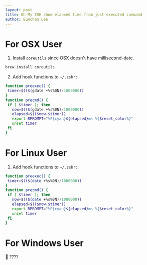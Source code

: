 ```yaml
---
layout: post
title: Oh My ZSH show elapsed time from just executed command
author: Eunchan Lee
---
```


# For OSX User
1. Install `coreutils` since OSX doesn't have millisecond-date.
```bash
brew install coreutils
```
2. Add hook functions to `~/.zshrc`
```bash
function preexec() {
 timer=$(($(gdate +%s%0N)/1000000))
}
function precmd() {
 if [ $timer ]; then
   now=$(($(gdate +%s%0N)/1000000))
   elapsed=$(($now-$timer))
   export RPROMPT="%F{cyan}${elapsed}ms %{$reset_color%}"
   unset timer
 fi
}
```

# For Linux User
1. Add hook functions to `~/.zshrc`
```bash
function preexec() {
 timer=$(($(date +%s%0N)/1000000))
}
function precmd() {
 if [ $timer ]; then
   now=$(($(date +%s%0N)/1000000))
   elapsed=$(($now-$timer))
   export RPROMPT="%F{cyan}${elapsed}ms %{$reset_color%}"
   unset timer
 fi
}
```

# For Windows User
🤔 ????


